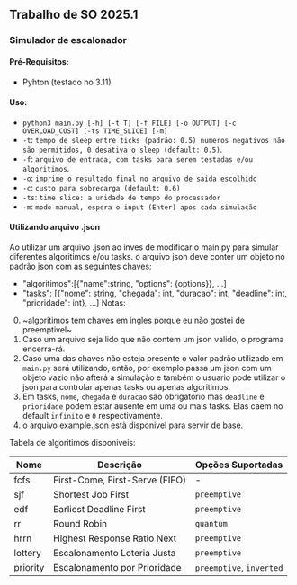 ## Trabalho de SO 2025.1

### Simulador de escalonador

#### Pré-Requisitos:

* Pyhton (testado no 3.11)

#### Uso:

* `python3 main.py [-h] [-t T] [-f FILE] [-o OUTPUT] [-c OVERLOAD_COST] [-ts TIME_SLICE] [-m]`
* `-t`: `tempo de sleep entre ticks (padrão: 0.5) numeros negativos não são permitidos, 0 desativa o sleep (default: 0.5)`.
* `-f`: `arquivo de entrada, com tasks para serem testadas e/ou algoritimos`.
* `-o`: `imprime o resultado final no arquivo de saida escolhido`
* `-c`: `custo para sobrecarga (default: 0.6)`
* `-ts`: `time slice: a unidade de tempo do processador`
* `-m`: `modo manual, espera o input (Enter) apos cada simulação`

#### Utilizando arquivo .json

Ao utilizar um arquivo .json ao inves de modificar o main.py para simular diferentes algoritimos e/ou tasks. o arquivo json deve conter um objeto no padrão json com as seguintes chaves:

* "algoritimos":[{"name":string, "options": {options}}, ...]
* "tasks": [{"nome": string, "chegada": int, "duracao": int, "deadline": int, "prioridade": int}, ...]
  Notas:

0. ~algoritimos tem chaves em ingles porque eu não gostei de preemptivel~
1. Caso um arquivo seja lido que não contem um json valido, o programa encerra-rá.
2. Caso uma das chaves não esteja presente o valor padrão utilizado em `main.py` será utilizando, então, por exemplo passa um json com um objeto vazio não afterá a simulação e também o usuario pode utilizar o json para controlar apenas tasks ou apenas algoritimos.
3. Em tasks, `nome`, `chegada` e `duracao` são obrigatorio mas `deadline` e `prioridade` podem estar ausente em uma ou mais tasks. Elas caem no default `infinito` e `0` respectivamente.
4. o arquivo example.json està disponivel para servir de base.

Tabela de algoritimos disponiveis:

| Nome           | Descrição                                      | Opções Suportadas           |
|----------------|------------------------------------------------|-----------------------------|
| fcfs           | First-Come, First-Serve (FIFO)                 | -                           |
| sjf            | Shortest Job First                             | `preemptive`                |
| edf            | Earliest Deadline First                        | `preemptive`                |
| rr             | Round Robin                                    | `quantum`                   |
| hrrn           | Highest Response Ratio Next                    | `preemptive`                |
| lottery        | Escalonamento Loteria Justa                    | `preemptive`                |
| priority       | Escalonamento por Prioridade                   | `preemptive`, `inverted`    |
